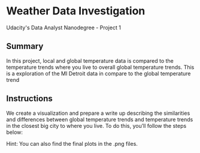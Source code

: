 # Weather Data Investigation

Udacity's Data Analyst Nanodegree - Project 1

## Summary
In this project, local and global temperature data is compared to the temperature trends where you live to overall global temperature trends.
This is a exploration of the MI Detroit data in compare to the global temperature trend

## Instructions
We create a visualization and prepare a write up describing the similarities and differences between global temperature trends and temperature trends in the closest big city to where you live. To do this, you’ll follow the steps below:

Hint: You can also find the final plots in the .png files. 
